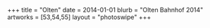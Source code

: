 +++
title = "Olten"
date = 2014-01-01
blurb = "Olten Bahnhof 2014"
artworks = [53,54,55]
layout = "photoswipe"
+++
